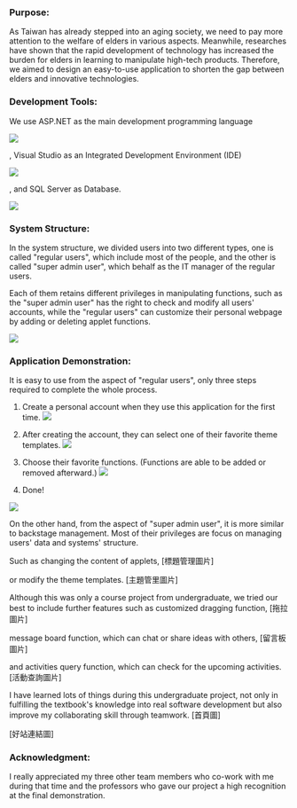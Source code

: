 ### Purpose:

As Taiwan has already stepped into an aging society, we need to pay more attention to the welfare of elders in various aspects. 
Meanwhile, researches have shown that the rapid development of technology has increased the burden for elders in learning to manipulate high-tech products. 
Therefore, we aimed to design an easy-to-use application to shorten the gap between elders and innovative technologies.


### Development Tools:

We use ASP.NET as the main development programming language

![](https://github.com/Johnny9527/UndergraduateProject/blob/master/picture/ASP.NET.png)

, Visual Studio as an Integrated Development Environment (IDE)

![](https://github.com/Johnny9527/UndergraduateProject/blob/master/picture/VisualStudio.png)

, and SQL Server as Database.

![](https://github.com/Johnny9527/UndergraduateProject/blob/master/picture/SQLServer.png)


### System Structure:

In the system structure, we divided users into two different types, one is called "regular users", which include most of the people, 
and the other is called "super admin user", which behalf as the IT manager of the regular users. 

Each of them retains different privileges in manipulating functions, such as the "super admin user" has the right to check and modify all users' accounts, 
while the "regular users" can customize their personal webpage by adding or deleting applet functions.

![](https://github.com/Johnny9527/UndergraduateProject/blob/master/picture/UGP_SystemStructure.png)


### Application Demonstration:

It is easy to use from the aspect of "regular users", only three steps required to complete the whole process.

1. Create a personal account when they use this application for the first time.
![](https://github.com/Johnny9527/UndergraduateProject/blob/master/picture/NewMember.png)

2. After creating the account, they can select one of their favorite theme templates.
![](https://github.com/Johnny9527/UndergraduateProject/blob/master/picture/ThemeSelect.png)

3. Choose their favorite functions. (Functions are able to be added or removed afterward.)
![](https://github.com/Johnny9527/UndergraduateProject/blob/master/picture/FunctionSelect.png)

4. Done!

![](https://github.com/Johnny9527/UndergraduateProject/blob/master/picture/HomePage.png)

On the other hand, from the aspect of "super admin user", it is more similar to backstage management. 
Most of their privileges are focus on managing users' data and systems' structure.

Such as changing the content of applets,
[標題管理圖片]

or modify the theme templates.
[主題管里圖片]

Although this was only a course project from undergraduate, we tried our best to include further features such as customized dragging function,
[拖拉圖片]

message board function, which can chat or share ideas with others,
[留言板圖片]

and activities query function, which can check for the upcoming activities.
[活動查詢圖片]

I have learned lots of things during this undergraduate project, not only in fulfilling the textbook's knowledge into real software development 
but also improve my collaborating skill through teamwork.
[首頁圖]

[好站連結圖]

### Acknowledgment:
I really appreciated my three other team members who co-work with me during that time 
and the professors who gave our project a high recognition at the final demonstration.



